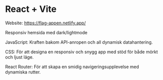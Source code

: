 # React + Vite

Website: https://flag-appen.netlify.app/

Responsiv hemsida med dark/lightmode

JavaScript​: Kraften bakom API-anropen och all dynamisk datahantering.

CSS: För att designa en responsiv och snygg app med stöd för både mörkt och ljust läge.

React Router: För att skapa en smidig navigeringsupplevelse med dynamiska rutter.
